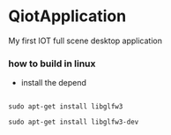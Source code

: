 # QiotApplication
My first IOT full scene desktop application


### how to build in linux 

- install the depend

```shell

sudo apt-get install libglfw3

sudo apt-get install libglfw3-dev

```



